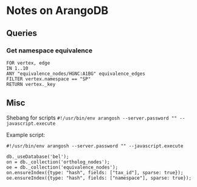 # Notes on ArangoDB


## Queries

### Get namespace equivalence

    FOR vertex, edge
    IN 1..10
    ANY "equivalence_nodes/HGNC:A1BG" equivalence_edges
    FILTER vertex.namespace == "SP"
    RETURN vertex._key


## Misc

Shebang for scripts `#!/usr/bin/env arangosh --server.password "" --javascript.execute`

Example script:

    #!/usr/bin/env arangosh --server.password "" --javascript.execute

    db._useDatabase('bel');
    on = db._collection('ortholog_nodes');
    oe = db._collection('equivalence_nodes');
    on.ensureIndex({type: "hash", fields: ["tax_id"], sparse: true});
    oe.ensureIndex({type: "hash", fields: ["namespace"], sparse: true});
